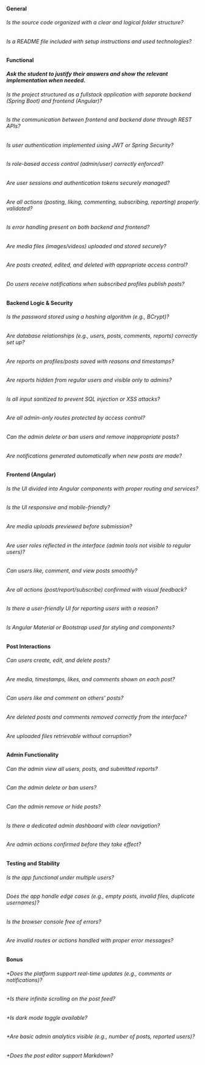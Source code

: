 #### General

###### Is the source code organized with a clear and logical folder structure?

###### Is a README file included with setup instructions and used technologies?

#### Functional

**_Ask the student to justify their answers and show the relevant implementation when needed._**

###### Is the project structured as a fullstack application with separate backend (Spring Boot) and frontend (Angular)?

###### Is the communication between frontend and backend done through REST APIs?

###### Is user authentication implemented using JWT or Spring Security?

###### Is role-based access control (admin/user) correctly enforced?

###### Are user sessions and authentication tokens securely managed?

###### Are all actions (posting, liking, commenting, subscribing, reporting) properly validated?

###### Is error handling present on both backend and frontend?

###### Are media files (images/videos) uploaded and stored securely?

###### Are posts created, edited, and deleted with appropriate access control?

###### Do users receive notifications when subscribed profiles publish posts?

#### Backend Logic & Security

###### Is the password stored using a hashing algorithm (e.g., BCrypt)?

###### Are database relationships (e.g., users, posts, comments, reports) correctly set up?

###### Are reports on profiles/posts saved with reasons and timestamps?

###### Are reports hidden from regular users and visible only to admins?

###### Is all input sanitized to prevent SQL injection or XSS attacks?

###### Are all admin-only routes protected by access control?

###### Can the admin delete or ban users and remove inappropriate posts?

###### Are notifications generated automatically when new posts are made?

#### Frontend (Angular)

###### Is the UI divided into Angular components with proper routing and services?

###### Is the UI responsive and mobile-friendly?

###### Are media uploads previewed before submission?

###### Are user roles reflected in the interface (admin tools not visible to regular users)?

###### Can users like, comment, and view posts smoothly?

###### Are all actions (post/report/subscribe) confirmed with visual feedback?

###### Is there a user-friendly UI for reporting users with a reason?

###### Is Angular Material or Bootstrap used for styling and components?

#### Post Interactions

###### Can users create, edit, and delete posts?

###### Are media, timestamps, likes, and comments shown on each post?

###### Can users like and comment on others' posts?

###### Are deleted posts and comments removed correctly from the interface?

###### Are uploaded files retrievable without corruption?

#### Admin Functionality

###### Can the admin view all users, posts, and submitted reports?

###### Can the admin delete or ban users?

###### Can the admin remove or hide posts?

###### Is there a dedicated admin dashboard with clear navigation?

###### Are admin actions confirmed before they take effect?

#### Testing and Stability

###### Is the app functional under multiple users?

###### Does the app handle edge cases (e.g., empty posts, invalid files, duplicate usernames)?

###### Is the browser console free of errors?

###### Are invalid routes or actions handled with proper error messages?

#### Bonus

###### +Does the platform support real-time updates (e.g., comments or notifications)?

###### +Is there infinite scrolling on the post feed?

###### +Is dark mode toggle available?

###### +Are basic admin analytics visible (e.g., number of posts, reported users)?

###### +Does the post editor support Markdown?